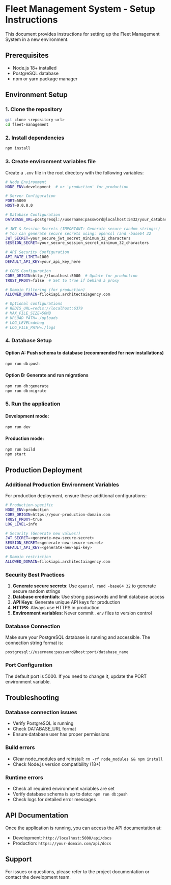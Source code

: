 # Fleet Management System - Setup Instructions

This document provides instructions for setting up the Fleet Management System in a new environment.

## Prerequisites

- Node.js 18+ installed
- PostgreSQL database
- npm or yarn package manager

## Environment Setup

### 1. Clone the repository
```bash
git clone <repository-url>
cd fleet-management
```

### 2. Install dependencies
```bash
npm install
```

### 3. Create environment variables file

Create a `.env` file in the root directory with the following variables:

```bash
# Node Environment
NODE_ENV=development  # or 'production' for production

# Server Configuration
PORT=5000
HOST=0.0.0.0

# Database Configuration
DATABASE_URL=postgresql://username:password@localhost:5432/your_database_name

# JWT & Session Secrets (IMPORTANT: Generate secure random strings!)
# You can generate secure secrets using: openssl rand -base64 32
JWT_SECRET=your_secure_jwt_secret_minimum_32_characters
SESSION_SECRET=your_secure_session_secret_minimum_32_characters

# API Security Configuration
API_RATE_LIMIT=1000
DEFAULT_API_KEY=your_api_key_here

# CORS Configuration
CORS_ORIGIN=http://localhost:5000  # Update for production
TRUST_PROXY=false  # Set to true if behind a proxy

# Domain Filtering (for production)
ALLOWED_DOMAIN=filokiapi.architectaiagency.com

# Optional configurations
# REDIS_URL=redis://localhost:6379
# MAX_FILE_SIZE=50MB
# UPLOAD_PATH=./uploads
# LOG_LEVEL=debug
# LOG_FILE_PATH=./logs
```

### 4. Database Setup

#### Option A: Push schema to database (recommended for new installations)
```bash
npm run db:push
```

#### Option B: Generate and run migrations
```bash
npm run db:generate
npm run db:migrate
```

### 5. Run the application

#### Development mode:
```bash
npm run dev
```

#### Production mode:
```bash
npm run build
npm start
```

## Production Deployment

### Additional Production Environment Variables

For production deployment, ensure these additional configurations:

```bash
# Production-specific
NODE_ENV=production
CORS_ORIGIN=https://your-production-domain.com
TRUST_PROXY=true
LOG_LEVEL=info

# Security (Generate new values!)
JWT_SECRET=<generate-new-secure-secret>
SESSION_SECRET=<generate-new-secure-secret>
DEFAULT_API_KEY=<generate-new-api-key>

# Domain restriction
ALLOWED_DOMAIN=filokiapi.architectaiagency.com
```

### Security Best Practices

1. **Generate secure secrets**: Use `openssl rand -base64 32` to generate secure random strings
2. **Database credentials**: Use strong passwords and limit database access
3. **API Keys**: Generate unique API keys for production
4. **HTTPS**: Always use HTTPS in production
5. **Environment variables**: Never commit `.env` files to version control

### Database Connection

Make sure your PostgreSQL database is running and accessible. The connection string format is:
```
postgresql://username:password@host:port/database_name
```

### Port Configuration

The default port is 5000. If you need to change it, update the PORT environment variable.

## Troubleshooting

### Database connection issues
- Verify PostgreSQL is running
- Check DATABASE_URL format
- Ensure database user has proper permissions

### Build errors
- Clear node_modules and reinstall: `rm -rf node_modules && npm install`
- Check Node.js version compatibility (18+)

### Runtime errors
- Check all required environment variables are set
- Verify database schema is up to date: `npm run db:push`
- Check logs for detailed error messages

## API Documentation

Once the application is running, you can access the API documentation at:
- Development: `http://localhost:5000/api/docs`
- Production: `https://your-domain.com/api/docs`

## Support

For issues or questions, please refer to the project documentation or contact the development team.